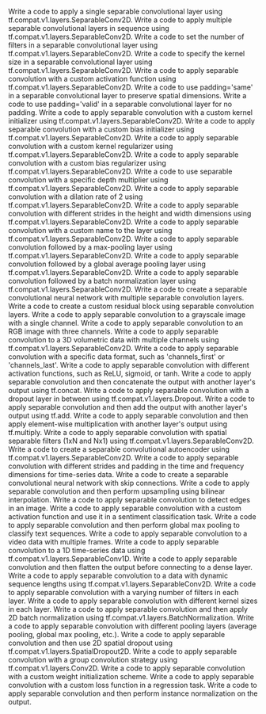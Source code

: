 Write a code to apply a single separable convolutional layer using tf.compat.v1.layers.SeparableConv2D.
Write a code to apply multiple separable convolutional layers in sequence using tf.compat.v1.layers.SeparableConv2D.
Write a code to set the number of filters in a separable convolutional layer using tf.compat.v1.layers.SeparableConv2D.
Write a code to specify the kernel size in a separable convolutional layer using tf.compat.v1.layers.SeparableConv2D.
Write a code to apply separable convolution with a custom activation function using tf.compat.v1.layers.SeparableConv2D.
Write a code to use padding='same' in a separable convolutional layer to preserve spatial dimensions.
Write a code to use padding='valid' in a separable convolutional layer for no padding.
Write a code to apply separable convolution with a custom kernel initializer using tf.compat.v1.layers.SeparableConv2D.
Write a code to apply separable convolution with a custom bias initializer using tf.compat.v1.layers.SeparableConv2D.
Write a code to apply separable convolution with a custom kernel regularizer using tf.compat.v1.layers.SeparableConv2D.
Write a code to apply separable convolution with a custom bias regularizer using tf.compat.v1.layers.SeparableConv2D.
Write a code to use separable convolution with a specific depth multiplier using tf.compat.v1.layers.SeparableConv2D.
Write a code to apply separable convolution with a dilation rate of 2 using tf.compat.v1.layers.SeparableConv2D.
Write a code to apply separable convolution with different strides in the height and width dimensions using tf.compat.v1.layers.SeparableConv2D.
Write a code to apply separable convolution with a custom name to the layer using tf.compat.v1.layers.SeparableConv2D.
Write a code to apply separable convolution followed by a max-pooling layer using tf.compat.v1.layers.SeparableConv2D.
Write a code to apply separable convolution followed by a global average pooling layer using tf.compat.v1.layers.SeparableConv2D.
Write a code to apply separable convolution followed by a batch normalization layer using tf.compat.v1.layers.SeparableConv2D.
Write a code to create a separable convolutional neural network with multiple separable convolution layers.
Write a code to create a custom residual block using separable convolution layers.
Write a code to apply separable convolution to a grayscale image with a single channel.
Write a code to apply separable convolution to an RGB image with three channels.
Write a code to apply separable convolution to a 3D volumetric data with multiple channels using tf.compat.v1.layers.SeparableConv2D.
Write a code to apply separable convolution with a specific data format, such as 'channels_first' or 'channels_last'.
Write a code to apply separable convolution with different activation functions, such as ReLU, sigmoid, or tanh.
Write a code to apply separable convolution and then concatenate the output with another layer's output using tf.concat.
Write a code to apply separable convolution with a dropout layer in between using tf.compat.v1.layers.Dropout.
Write a code to apply separable convolution and then add the output with another layer's output using tf.add.
Write a code to apply separable convolution and then apply element-wise multiplication with another layer's output using tf.multiply.
Write a code to apply separable convolution with spatial separable filters (1xN and Nx1) using tf.compat.v1.layers.SeparableConv2D.
Write a code to create a separable convolutional autoencoder using tf.compat.v1.layers.SeparableConv2D.
Write a code to apply separable convolution with different strides and padding in the time and frequency dimensions for time-series data.
Write a code to create a separable convolutional neural network with skip connections.
Write a code to apply separable convolution and then perform upsampling using bilinear interpolation.
Write a code to apply separable convolution to detect edges in an image.
Write a code to apply separable convolution with a custom activation function and use it in a sentiment classification task.
Write a code to apply separable convolution and then perform global max pooling to classify text sequences.
Write a code to apply separable convolution to a video data with multiple frames.
Write a code to apply separable convolution to a 1D time-series data using tf.compat.v1.layers.SeparableConv1D.
Write a code to apply separable convolution and then flatten the output before connecting to a dense layer.
Write a code to apply separable convolution to a data with dynamic sequence lengths using tf.compat.v1.layers.SeparableConv2D.
Write a code to apply separable convolution with a varying number of filters in each layer.
Write a code to apply separable convolution with different kernel sizes in each layer.
Write a code to apply separable convolution and then apply 2D batch normalization using tf.compat.v1.layers.BatchNormalization.
Write a code to apply separable convolution with different pooling layers (average pooling, global max pooling, etc.).
Write a code to apply separable convolution and then use 2D spatial dropout using tf.compat.v1.layers.SpatialDropout2D.
Write a code to apply separable convolution with a group convolution strategy using tf.compat.v1.layers.Conv2D.
Write a code to apply separable convolution with a custom weight initialization scheme.
Write a code to apply separable convolution with a custom loss function in a regression task.
Write a code to apply separable convolution and then perform instance normalization on the output.